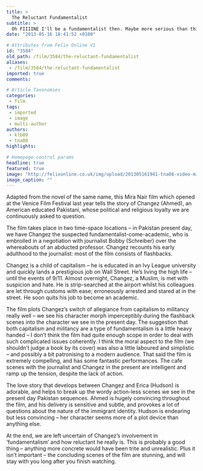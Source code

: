 ```yaml
---
title: >
  The Reluctant Fundamentalist
subtitle: >
  Oh FIIIINE I'll be a fundamentalist then. Maybe more serious than this subtitle makes it seem.
date: "2013-05-16 18:41:52 +0100"

# Attributes from Felix Online V1
id: "3584"
old_path: /film/3584/the-reluctant-fundamentalist
aliases:
 - /film/3584/the-reluctant-fundamentalist
imported: true
comments:

# Article Taxonomies
categories:
 - film
tags:
 - imported
 - image
 - multi-author
authors:
 - klb09
 - tna08
highlights:

# Homepage control params
headline: true
featured: true
image: "http://felixonline.co.uk/img/upload/201305161941-tna08-video-mira-nair-articlelarge-1.jpg"
image_caption: ""
---
```


Adapted from the novel of the same name, this Mira Nair film which opened at the Venice Film Festival last year tells the story of Changez (Ahmed), an American educated Pakistani, whose political and religious loyalty we are continuously asked to question.

The film takes place in two time-space locations – in Pakistan present day, we have Changez the suspected fundamentalist-come-academic, who is embroiled in a negotiation with journalist Bobby (Schreiber) over the whereabouts of an abducted professor. Changez recounts his early adulthood to the journalist: most of the film consists of flashbacks.

Changez is a child of capitalism – he is educated in an Ivy League university and quickly lands a prestigious job on Wall Street. He’s living the high life – until the events of 9/11. Almost overnight, Changez, a Muslim, is met with suspicion and hate. He is strip-searched at the airport whilst his colleagues are let through customs with ease; erroneously arrested and stared at in the street. He soon quits his job to become an academic.

The film plots Changez’s switch of allegiance from capitalism to militancy really well – we see his character morph imperceptibly during the flashback scenes into the character we see in the present day. The suggestion that both capitalism and militancy are a type of fundamentalism is a little heavy handed – I don’t think the film had quite enough scope in order to deal with such complicated issues coherently. I think the moral aspect to the film (we shouldn’t judge a book by its cover) was also a little laboured and simplistic – and possibly a bit patronising to a modern audience. That said the film is extremely compelling, and has some fantastic performances. The cafe scenes with the journalist and Changez in the present are intelligent and ramp up the tension, despite the lack of action.

The love story that develops between Changez and Erica (Hudson) is adorable, and helps to break up the wordy action-less scenes we see in the present day Pakistan sequences. Ahmed is hugely convincing throughout the film, and his delivery is sensitive and subtle, and provokes a lot of questions about the nature of the immigrant identity. Hudson is endearing but less convincing – her character seems more of a plot device than anything else.

At the end, we are left uncertain of Changez’s involvement in ‘fundamentalism’ and how reluctant he really is. This is probably a good thing – anything more concrete would have been trite and unrealistic. Plus it isn’t important – the concluding scenes of the film are stunning, and will stay with you long after you finish watching.
